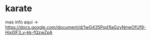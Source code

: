 # karate
mas info aqui -> https://docs.google.com/document/d/1wG435Pqd1IaGzyNmeOfUf9-Hix0lF3_y-kk-fQzwZpA
